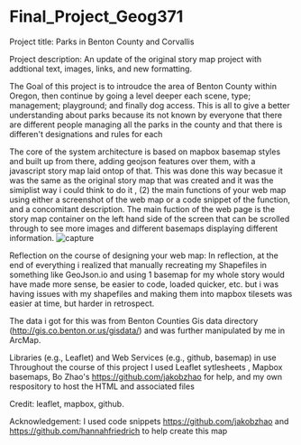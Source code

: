 # Final_Project_Geog371

Project title: Parks in Benton County and Corvallis

Project description: An update of the original story map project with addtional text, images, links, and new formatting. 

 The Goal of this project is to introudce the area of Benton County within Oregon, then continue by going a level deeper each scene, type; management; playground; and finally dog access. This is all to give a better understanding about parks because its not known by everyone that there are different people managing all the parks in the county and that there is differen't designations and rules for each 

The core of the system architecture is based on mapbox basemap styles and built up from there, adding geojson features over them, with a javascript story map laid ontop of that. This was done this way becasue it was the same as the original story map that was created and it was the simiplist way i could think to do it , (2) the main functions of your web map using either a screenshot of the web map or a code snippet of the function, and a concomitant description. The main fuction of the web page is the story map container on the left hand side of the screen that can be scrolled through to see more images and different basemaps displaying different information. 
![capture](https://user-images.githubusercontent.com/32307321/33700232-d96127d0-dacc-11e7-87c6-f139adc56f68.PNG)

Reflection on the course of designing your web map: In reflection, at the end of everything i realized that manually recreating my Shapefiles in something like GeoJson.io and using 1 basemap for my whole story would have made more sense, be easier to code, loaded quicker, etc. but i was having issues with my shapefiles and making them into mapbox tilesets was easier at time, but harder in retrospect.

The data i got for this was from Benton Counties Gis data directory (http://gis.co.benton.or.us/gisdata/) and was further manipulated by me in ArcMap. 

Libraries (e.g., Leaflet) and Web Services (e.g., github, basemap) in use
Throughout the course of this project I used Leaflet sytlesheets  , Mapbox basemaps, Bo Zhao's https://github.com/jakobzhao for help, and my own respository to host the HTML and associated files 

Credit: leaflet, mapbox, github.

Acknowledgement: I used code snippets  https://github.com/jakobzhao and https://github.com/hannahfriedrich to help create this map


